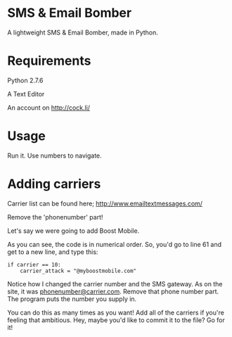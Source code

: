 SMS & Email Bomber 
====================

A lightweight SMS &amp; Email Bomber, made in Python.


Requirements
====================

Python 2.7.6

A Text Editor

An account on http://cock.li/

Usage
====================

Run it.
Use numbers to navigate.

Adding carriers
====================

Carrier list can be found here; http://www.emailtextmessages.com/

Remove the 'phonenumber' part!

Let's say we were going to add Boost Mobile.

As you can see, the code is in numerical order. So, you'd go to line 61 and get to a new line, and type this:

<pre><code>if carrier == 10:
	carrier_attack = "@myboostmobile.com"</code></pre>
	
Notice how I changed the carrier number and the SMS gateway. As on the site, it was phonenumber@carrier.com. Remove that phone number part. The program puts the number you supply in. 

You can do this as many times as you want! Add all of the carriers if you're feeling that ambitious. 
Hey, maybe you'd like to commit it to the file? Go for it!
